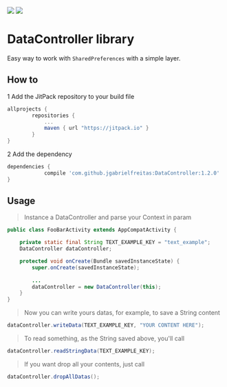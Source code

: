 [![](https://jitpack.io/v/jgabrielfreitas/DataControllerDemo.svg)](https://jitpack.io/#jgabrielfreitas/DataControllerDemo)    [![](https://img.shields.io/badge/Language%20-Java-4682b4.svg)](https://jitpack.io/#jgabrielfreitas/DataControllerDemo) 
# DataController library 

Easy way to work with `SharedPreferences` with a simple layer.

## How to

1 Add the JitPack repository to your build file


```gradle
allprojects {
		repositories {
			...
			maven { url "https://jitpack.io" }
		}
}
```

2 Add the dependency


```gradle
dependencies {
	        compile 'com.github.jgabrielfreitas:DataController:1.2.0'
}
```

## Usage 


> Instance a DataController and parse your Context in param 

```Java
public class FooBarActivity extends AppCompatActivity {

    private static final String TEXT_EXAMPLE_KEY = "text_example";
    DataController dataController;

    protected void onCreate(Bundle savedInstanceState) {
        super.onCreate(savedInstanceState);
        
        ...
        dataController = new DataController(this);
    }
}
```


> Now you can write yours datas, for example, to save a String content 

```Java
dataController.writeData(TEXT_EXAMPLE_KEY, "YOUR CONTENT HERE");
```


> To read something, as the String saved above, you'll call

```Java
dataController.readStringData(TEXT_EXAMPLE_KEY);
```

> If you want drop all your contents, just call

```Java
dataController.dropAllDatas();
```

